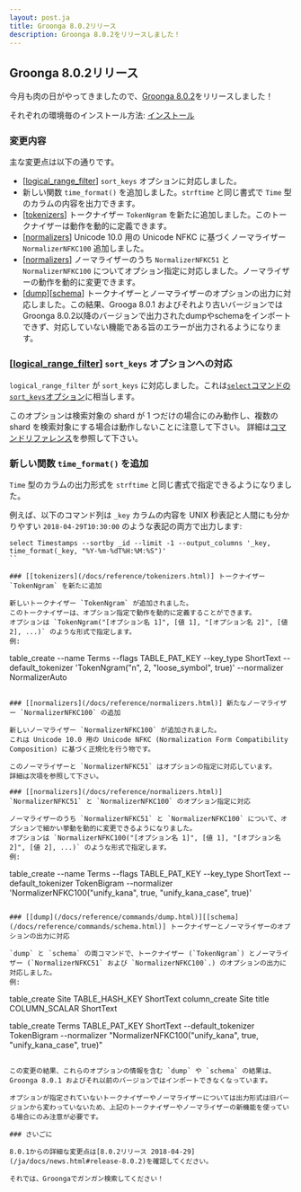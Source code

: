 ```yaml
---
layout: post.ja
title: Groonga 8.0.2リリース
description: Groonga 8.0.2をリリースしました！
---
```


## Groonga 8.0.2リリース

今月も肉の日がやってきましたので、[Groonga 8.0.2](/ja/docs/news.html#release-8.0.2)をリリースしました！

それぞれの環境毎のインストール方法: [インストール](/ja/docs/install.html)

### 変更内容

主な変更点は以下の通りです。

  * [[logical_range_filter](/docs/reference/commands/logical_range_filter.html)] `sort_keys` オプションに対応しました。
  * 新しい関数 `time_format()` を追加しました。`strftime` と同じ書式で `Time` 型のカラムの内容を出力できます。
  * [[tokenizers](/docs/reference/tokenizers.html)] トークナイザー `TokenNgram` を新たに追加しました。このトークナイザーは動作を動的に定義できます。
  * [[normalizers](/docs/reference/normalizers.html)] Unicode 10.0 用の Unicode NFKC に基づくノーマライザー `NormalizerNFKC100` 追加しました。
  * [[normalizers](/docs/reference/normalizers.html)] ノーマライザーのうち `NormalizerNFKC51` と `NormalizerNFKC100` についてオプション指定に対応しました。ノーマライザーの動作を動的に変更できます。
  * [[dump](/docs/reference/commands/dump.html)][[schema](/docs/reference/commands/schema.html)] トークナイザーとノーマライザーのオプションの出力に対応しました。この結果、Grooga 8.0.1 およびそれより古いバージョンではGroonga 8.0.2以降のバージョンで出力されたdumpやschemaをインポートできず、対応していない機能である旨のエラーが出力されるようになります。


### [[logical_range_filter](/docs/reference/commands/logical_range_filter.html)] `sort_keys` オプションへの対応

`logical_range_filter` が `sort_keys` に対応しました。これは[`select`コマンドの`sort_keys`オプション](/docs/reference/commands/select.html#select-sort-keys)に相当します。

このオプションは検索対象の shard が 1 つだけの場合にのみ動作し、複数の shard を検索対象にする場合は動作しないことに注意して下さい。
詳細は[コマンドリファレンス](/docs/reference/commands/logical_range_filter.html#sort-keys)を参照して下さい。

### 新しい関数 `time_format()` を追加

`Time` 型のカラムの出力形式を `strftime` と同じ書式で指定できるようになりました。

例えば、以下のコマンド列は `_key` カラムの内容を UNIX 秒表記と人間にも分かりやすい `2018-04-29T10:30:00` のような表記の両方で出力します:

```
select Timestamps --sortby _id --limit -1 --output_columns '_key, time_format(_key, "%Y-%m-%dT%H:%M:%S")'
``

### [[tokenizers](/docs/reference/tokenizers.html)] トークナイザー `TokenNgram` を新たに追加

新しいトークナイザー `TokenNgram` が追加されました。
このトークナイザーは、オプション指定で動作を動的に定義することができます。
オプションは `TokenNgram("[オプション名 1]", [値 1], "[オプション名 2]", [値 2], ...)` のような形式で指定します。
例:

```
table_create --name Terms --flags TABLE_PAT_KEY --key_type ShortText --default_tokenizer 'TokenNgram("n", 2, "loose_symbol", true)' --normalizer NormalizerAuto
```

### [[normalizers](/docs/reference/normalizers.html)] 新たなノーマライザー `NormalizerNFKC100` の追加

新しいノーマライザー `NormalizerNFKC100` が追加されました。
これは Unicode 10.0 用の Unicode NFKC (Normalization Form Compatibility Composition) に基づく正規化を行う物です。

このノーマライザーと `NormalizerNFKC51` はオプションの指定に対応しています。
詳細は次項を参照して下さい。

### [[normalizers](/docs/reference/normalizers.html)] `NormalizerNFKC51` と `NormalizerNFKC100` のオプション指定に対応

ノーマライザーのうち `NormalizerNFKC51` と `NormalizerNFKC100` について、オプションで細かい挙動を動的に変更できるようになりました。
オプションは `NormalizerNFKC100("[オプション名 1]", [値 1], "[オプション名 2]", [値 2], ...)` のような形式で指定します。
例:

```
table_create --name Terms --flags TABLE_PAT_KEY --key_type ShortText --default_tokenizer TokenBigram --normalizer 'NormalizerNFKC100("unify_kana", true, "unify_kana_case", true)'
```

### [[dump](/docs/reference/commands/dump.html)][[schema](/docs/reference/commands/schema.html)] トークナイザーとノーマライザーのオプションの出力に対応

`dump` と `schema` の両コマンドで、トークナイザー (`TokenNgram`) とノーマライザー (`NormalizerNFKC51` および `NormalizerNFKC100`.) のオプションの出力に対応しました。
例:

```
table_create Site TABLE_HASH_KEY ShortText
column_create Site title COLUMN_SCALAR ShortText

table_create Terms TABLE_PAT_KEY ShortText --default_tokenizer TokenBigram --normalizer "NormalizerNFKC100(\"unify_kana\", true, \"unify_kana_case\", true)"
```

この変更の結果、これらのオプションの情報を含む `dump` や `schema` の結果は、Groonga 8.0.1 およびそれ以前のバージョンではインポートできなくなっています。

オプションが指定されていないトークナイザーやノーマライザーについては出力形式は旧バージョンから変わっていないため、上記のトークナイザーやノーマライザーの新機能を使っている場合にのみ注意が必要です。

### さいごに

8.0.1からの詳細な変更点は[8.0.2リリース 2018-04-29](/ja/docs/news.html#release-8.0.2)を確認してください。

それでは、Groongaでガンガン検索してください！
